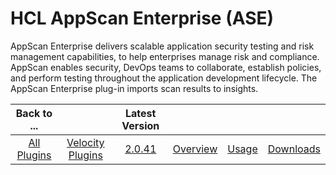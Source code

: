 
# HCL AppScan Enterprise (ASE)

AppScan Enterprise delivers scalable application security testing and risk management capabilities, to help enterprises manage risk and compliance. AppScan enables security, DevOps teams to collaborate, establish policies, and perform testing throughout the application development lifecycle. The AppScan Enterprise plug-in imports scan results to insights.

|Back to ...||Latest Version||||
| :---: | :---: | :---: | :---: | :---: | :---: |
|[All Plugins](../../index.md)|[Velocity Plugins](../README.md)|[2.0.41](https://raw.githubusercontent.com/UrbanCode/IBM-UCV-PLUGINS/main/files/ucv-ext-appscan/ucv-ext-appscan-2.0.41.tar.7z.001)|[Overview](overview.md)|[Usage](usage.md)|[Downloads](downloads.md)|
